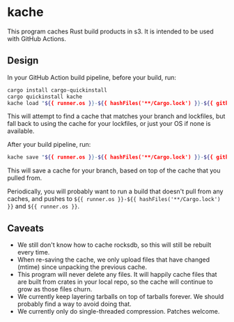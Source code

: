# kache

This program caches Rust build products in s3. It is intended to be used with GitHub Actions.

## Design

In your GitHub Action build pipeline, before your build, run:

```bash
cargo install cargo-quickinstall
cargo quickinstall kache
kache load "${{ runner.os }}-${{ hashFiles('**/Cargo.lock') }}-${{ github.head_ref }}" "${{ runner.os }}-${{ hashFiles('**/Cargo.lock') }}" "${{ runner.os }}"
```

This will attempt to find a cache that matches your branch and lockfiles, but fall back to
using the cache for your lockfiles, or just your OS if none is available.

After your build pipeline, run:

```bash
kache save "${{ runner.os }}-${{ hashFiles('**/Cargo.lock') }}-${{ github.head_ref }}"
```

This will save a cache for your branch, based on top of the cache that you pulled from.

Periodically, you will probably want to run a build that doesn't pull from any caches, and pushes to `${{ runner.os }}-${{ hashFiles('**/Cargo.lock') }}` and `${{ runner.os }}`.

## Caveats

* We still don't know how to cache rocksdb, so this will still be rebuilt every time.
* When re-saving the cache, we only upload files that have changed (mtime) since unpacking the previous cache.
* This program will never delete any files. It will happily cache files that are built from crates in your local repo, so the cache will continue to grow as those files churn.
* We currently keep layering tarballs on top of tarballs forever. We should probably find a way to avoid doing that.
* We currently only do single-threaded compression. Patches welcome.
